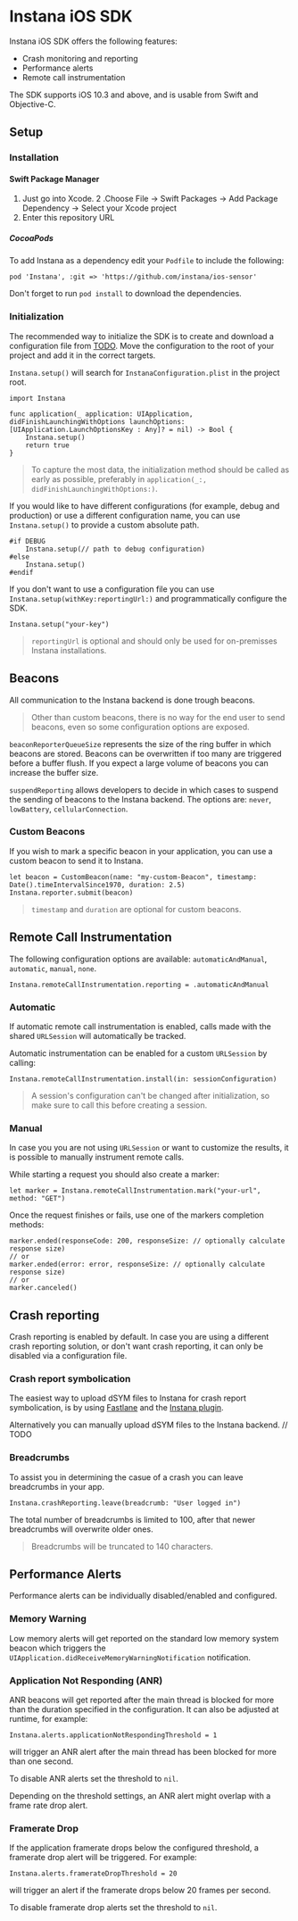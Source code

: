 # Instana iOS SDK
Instana iOS SDK offers the following features:  

- Crash monitoring and reporting
- Performance alerts
- Remote call instrumentation

The SDK supports iOS 10.3 and above, and is usable from Swift and Objective-C.

## Setup

### Installation
#### Swift Package Manager
1. Just go into Xcode.
2 .Choose File -> Swift Packages -> Add Package Dependency -> Select your Xcode project
3. Enter this repository URL 

##### CocoaPods
To add Instana as a dependency edit your `Podfile` to include the following:

    pod 'Instana', :git => 'https://github.com/instana/ios-sensor'
    
Don't forget to run `pod install` to download the dependencies.

### Initialization

The recommended way to initialize the SDK is to create and download a configuration file from [TODO](). Move the configuration to the root of your project and add it in the correct targets.

`Instana.setup()` will search for `InstanaConfiguration.plist` in the project root.

	import Instana

	func application(_ application: UIApplication, didFinishLaunchingWithOptions launchOptions: [UIApplication.LaunchOptionsKey : Any]? = nil) -> Bool {
		Instana.setup()
		return true
	}
	
> To capture the most data, the initialization method should be called as early as possible, preferably in `application(_:, didFinishLaunchingWithOptions:)`.

If you would like to have different configurations (for example, debug and production) or use a different configuration name, you can use `Instana.setup()` to provide a custom absolute path.

	#if DEBUG
		Instana.setup(// path to debug configuration)
	#else
		Instana.setup()
	#endif

If you don't want to use a configuration file you can use `Instana.setup(withKey:reportingUrl:)` and programmatically configure the SDK. 

    Instana.setup("your-key")
    
>`reportingUrl` is optional and should only be used for on-premisses Instana installations.

## Beacons
All communication to the Instana backend is done trough beacons. 

> Other than custom beacons, there is no way for the end user to send beacons, even so some configuration options are exposed.

`beaconReporterQueueSize` represents the size of the ring buffer in which beacons are stored. Beacons can be overwritten if too many are triggered before a buffer flush. If you expect a large volume of beacons you can increase the buffer size.

`suspendReporting` allows developers to decide in which cases to suspend the sending of beacons to the Instana backend. The options are: `never`, `lowBattery`, `cellularConnection`.

### Custom Beacons
If you wish to mark a specific beacon in your application, you can use a custom beacon to send it to Instana.

	let beacon = CustomBeacon(name: "my-custom-Beacon", timestamp: Date().timeIntervalSince1970, duration: 2.5)
    Instana.reporter.submit(beacon)
    
> `timestamp` and `duration` are optional for custom beacons.

## Remote Call Instrumentation
The following configuration options are available: `automaticAndManual`, `automatic`, `manual`, `none`.

	Instana.remoteCallInstrumentation.reporting = .automaticAndManual

### Automatic 
If automatic remote call instrumentation is enabled, calls made with the shared `URLSession` will automatically be tracked. 

Automatic instrumentation can be enabled for a custom `URLSession` by calling:

    Instana.remoteCallInstrumentation.install(in: sessionConfiguration)
    
> A session's configuration can't be changed after initialization, so make sure to call this before creating a session.

### Manual
In case you you are not using `URLSession` or want to customize the results, it is possible to manually instrument remote calls.

While starting a request you should also create a marker:

    let marker = Instana.remoteCallInstrumentation.mark("your-url", method: "GET")
    
Once the request finishes or fails, use one of the markers completion methods:

	marker.ended(responseCode: 200, responseSize: // optionally calculate response size)
	// or
	marker.ended(error: error, responseSize: // optionally calculate response size)
	// or
	marker.canceled()
	
## Crash reporting
Crash reporting is enabled by default. In case you are using a different crash reporting solution, or don't want crash reporting, it can only be disabled via a configuration file.

### Crash report symbolication
The easiest way to upload dSYM files to Instana for crash report symbolication, is by using [Fastlane](https://fastlane.tools/) and the [Instana plugin](https://github.com/instana/instana-fastlane-plugin).

Alternatively you can manually upload dSYM files to the Instana backend. // TODO

### Breadcrumbs
To assist you in determining the casue of a crash you can leave breadcrumbs in your app.

	Instana.crashReporting.leave(breadcrumb: "User logged in")
	
The total number of breadcrumbs is limited to 100, after that newer breadcrumbs will overwrite older ones.
> Breadcrumbs will be truncated to 140 characters.

## Performance Alerts
Performance alerts can be individually disabled/enabled and configured.

### Memory Warning
Low memory alerts will get reported on the standard low memory system beacon which triggers the `UIApplication.didReceiveMemoryWarningNotification` notification.

### Application Not Responding (ANR)
ANR beacons will get reported after the main thread is blocked for more than the duration specified in the configuration. It can also be adjusted at runtime, for example:

	Instana.alerts.applicationNotRespondingThreshold = 1
	
will trigger an ANR alert after the main thread has been blocked for more than one second.

To disable ANR alerts set the threshold to `nil`.

Depending on the threshold settings, an ANR alert might overlap with a frame rate drop alert.

### Framerate Drop
If the application framerate drops below the configured threshold, a framerate drop alert will be triggered. For example:

	Instana.alerts.framerateDropThreshold = 20

will trigger an alert if the framerate drops below 20 frames per second.

To disable framerate drop alerts set the threshold to `nil`.
